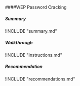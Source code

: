 
####WEP Password Cracking

##### Summary
!INCLUDE "summary.md"

##### Walkthrough
!INCLUDE "instructions.md"

##### Recommendation
!INCLUDE "recommendations.md"
